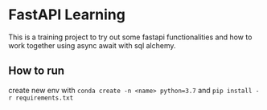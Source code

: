 # FastAPI Learning 
This is a training project to try out some fastapi functionalities and how to work together using async await with sql alchemy.

## How to run
create new env with `conda create -n <name> python=3.7` 
and `pip install -r requirements.txt`

